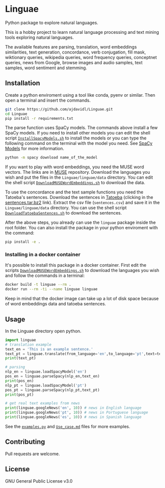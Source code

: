 # Linguae

Python package to explore natural languages.

This is a hobby project to learn natural language processing and text mining tools exploring natural languages.

The available features are parsing, translation, word embeddings similarities, text generation, concordance, verb conjugation, fill mask, wiktionary queries, wikipedia queries, word frequency queries, conceptnet queries, news from Google, browse images and audio samples, text samples, word sentiment and stemming.

## Installation

Create a python enviroment using a tool like conda, pyenv or similar. Then open a terminal and insert the commands.

```bash
git clone https://github.com/ajdavidl/Linguae.git
cd Linguae
pip install -r requirements.txt
```

The parse function uses SpaCy models. The commands above install a few SpaCy models. If you need to install other models you can edit the shell script [`InstallSpacyModels.sh`](InstallSpacyModels.sh) to install the models or you can type the following command on the terminal with the model you need. See [SpaCy Models](https://spacy.io/models) for more information.

```bash
python -m spacy download name_of_the_model
```

If you want to play with word embeddings, you need the MUSE word vectors. The links are in [MUSE](https://github.com/facebookresearch/MUSE#download) repository.
Download the languages you wish and put the files in the `Linguae/linguae/data` directory. You can edit the shell script [`DownloadMUSEWordEmbeddings.sh`](DownloadMUSEWordEmbeddings.sh) to download the data.

To use the concordance and the text sample functions you need the Tatoeba's sentences.
Download the sentences in [Tatoeba](https://tatoeba.org/en/downloads) (clicking in the [sentences.tar.bz2](https://downloads.tatoeba.org/exports/sentences.tar.bz2) link). 
Extract the csv file (`sentences.csv`) and save it in the `Linguae/linguae/data` directory. You can use the shell script [`DownloadTatoebaSentences.sh`](DownloadTatoebaSentences.sh) to download the sentences.

After the above steps, you already can use the `linguae` package inside the root folder. You can also install the package in your python enviroment with the command:

```bash
pip install -e .
```

### Installing in a docker container

It's possible to install this package in a docker container. First edit the scripts [`DownloadMUSEWordEmbeddings.sh`](DownloadMUSEWordEmbeddings.sh) to download the languages you wish and follow the commands in a terminal:

```bash
docker build -t linguae --rm .
docker run --rm -ti --name linguae linguae
```

Keep in mind that the docker image can take up a lot of disk space because of word embeddings data and tatoeba sentences.

## Usage

In the Linguae directory open python.

```python
import linguae
# translation example
text_en = 'This is an example sentence.'
text_pt = linguae.translate(from_language='en',to_language='pt',text=text_en)
print(text_pt)

# parsing
nlp_en = linguae.loadSpacyModel('en')
pos_en = linguae.parseSpacy(nlp_en,text_en)
print(pos_en)
nlp_pt = linguae.loadSpacyModel('pt')
pos_pt = linguae.parseSpacy(nlp_pt,text_pt)
print(pos_pt)

# get real text examples from news
print(linguae.googleNews('en', 10)) # news in English language
print(linguae.googleNews('pt', 10)) # news in Portuguese language
print(linguae.googleNews('es', 10)) # news in Spanish language

```

See the [`examples.py`](examples.py) and [`Use_case.md`](Use_case.md) files for more examples.

## Contributing

Pull requests are welcome.

## License

GNU General Public License v3.0
